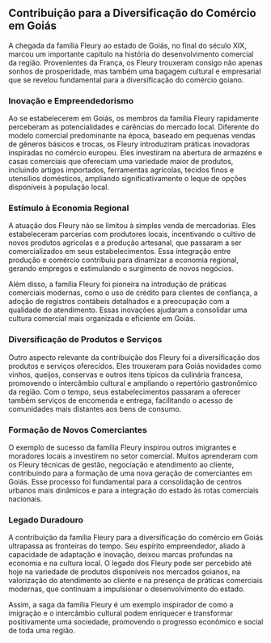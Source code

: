 ## Contribuição para a Diversificação do Comércio em Goiás

A chegada da família Fleury ao estado de Goiás, no final do século XIX, marcou um importante capítulo na história do desenvolvimento comercial da região. Provenientes da França, os Fleury trouxeram consigo não apenas sonhos de prosperidade, mas também uma bagagem cultural e empresarial que se revelou fundamental para a diversificação do comércio goiano.

### Inovação e Empreendedorismo

Ao se estabelecerem em Goiás, os membros da família Fleury rapidamente perceberam as potencialidades e carências do mercado local. Diferente do modelo comercial predominante na época, baseado em pequenas vendas de gêneros básicos e trocas, os Fleury introduziram práticas inovadoras inspiradas no comércio europeu. Eles investiram na abertura de armazéns e casas comerciais que ofereciam uma variedade maior de produtos, incluindo artigos importados, ferramentas agrícolas, tecidos finos e utensílios domésticos, ampliando significativamente o leque de opções disponíveis à população local.

### Estímulo à Economia Regional

A atuação dos Fleury não se limitou à simples venda de mercadorias. Eles estabeleceram parcerias com produtores locais, incentivando o cultivo de novos produtos agrícolas e a produção artesanal, que passaram a ser comercializados em seus estabelecimentos. Essa integração entre produção e comércio contribuiu para dinamizar a economia regional, gerando empregos e estimulando o surgimento de novos negócios.

Além disso, a família Fleury foi pioneira na introdução de práticas comerciais modernas, como o uso de crédito para clientes de confiança, a adoção de registros contábeis detalhados e a preocupação com a qualidade do atendimento. Essas inovações ajudaram a consolidar uma cultura comercial mais organizada e eficiente em Goiás.

### Diversificação de Produtos e Serviços

Outro aspecto relevante da contribuição dos Fleury foi a diversificação dos produtos e serviços oferecidos. Eles trouxeram para Goiás novidades como vinhos, queijos, conservas e outros itens típicos da culinária francesa, promovendo o intercâmbio cultural e ampliando o repertório gastronômico da região. Com o tempo, seus estabelecimentos passaram a oferecer também serviços de encomenda e entrega, facilitando o acesso de comunidades mais distantes aos bens de consumo.

### Formação de Novos Comerciantes

O exemplo de sucesso da família Fleury inspirou outros imigrantes e moradores locais a investirem no setor comercial. Muitos aprenderam com os Fleury técnicas de gestão, negociação e atendimento ao cliente, contribuindo para a formação de uma nova geração de comerciantes em Goiás. Esse processo foi fundamental para a consolidação de centros urbanos mais dinâmicos e para a integração do estado às rotas comerciais nacionais.

### Legado Duradouro

A contribuição da família Fleury para a diversificação do comércio em Goiás ultrapassa as fronteiras do tempo. Seu espírito empreendedor, aliado à capacidade de adaptação e inovação, deixou marcas profundas na economia e na cultura local. O legado dos Fleury pode ser percebido até hoje na variedade de produtos disponíveis nos mercados goianos, na valorização do atendimento ao cliente e na presença de práticas comerciais modernas, que continuam a impulsionar o desenvolvimento do estado.

Assim, a saga da família Fleury é um exemplo inspirador de como a imigração e o intercâmbio cultural podem enriquecer e transformar positivamente uma sociedade, promovendo o progresso econômico e social de toda uma região.